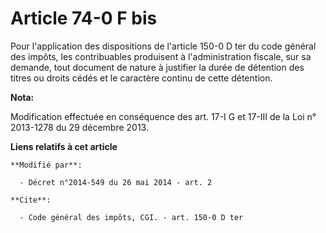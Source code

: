 # Article 74-0 F bis

Pour l'application des dispositions de l'article 150-0 D ter du code général des impôts, les contribuables produisent à
l'administration fiscale, sur sa demande, tout document de nature à justifier la durée de détention des titres ou droits
cédés et le caractère continu de cette détention.

**Nota:**

Modification effectuée en conséquence des art. 17-I G et 17-III de la Loi n° 2013-1278 du 29 décembre 2013.

**Liens relatifs à cet article**

	**Modifié par**:

	  - Décret n°2014-549 du 26 mai 2014 - art. 2

	**Cite**:

	  - Code général des impôts, CGI. - art. 150-0 D ter
